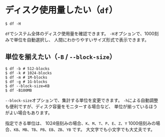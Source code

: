 # ディスク使用量したい（`df`）

```console
$ df -H
```

`df`でシステム全体のディスク使用量を確認できます。
`-H`オプションで、1000刻みで単位を自動選択し、
人間にわかりやすいサイズ形式で表示できます。

## 単位を揃えたい（`-B` / `--block-size`）

```console
$ df -b # 512-blocks
$ df -k # 1024-blocks
$ df -m # 1M-blocks
$ df -g # 1G-blocks
$ df --block-size=KB
$ df -B100MB
```

`--block-size`オプションで、集計する単位を変更できます。
`-h`による自動調整も便利ですが、ディスク容量をモニターする場合など、
単位が揃っているほうがよい場合もあります。

指定できる単位は、
1024倍刻みの場合、`K`、`M`、`T`、`P`、`E`、`Z`、`Y`
1000倍刻みの場合、`KB`、`MB`、`TB`、`PB`、`EB`、`ZB`、`YB`
です。
大文字でも小文字でも大丈夫です。
